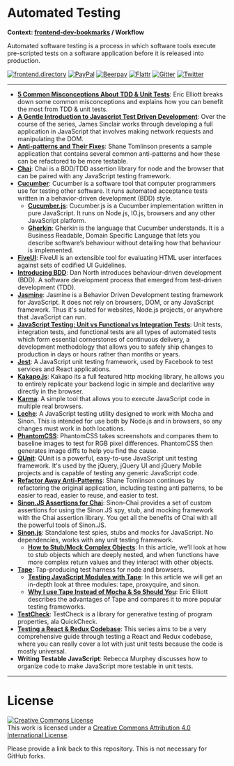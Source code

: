 # Automated Testing

**Context: [frontend-dev-bookmarks](../README.md) / Workflow**

Automated software testing is a process in which software tools execute pre-scripted tests on a software application before it is released into production.

[![frontend.directory](https://img.shields.io/badge/frontend-directory-blue.svg?style=flat-square)](http://frontend.directory/)
[![PayPal](https://img.shields.io/badge/donate-PayPal-00457c.svg?style=flat-square&maxAge=2592000)](https://www.paypal.com/cgi-bin/webscr?cmd=_s-xclick&hosted_button_id=4FAGPMANWRVJJ)
[![Beerpay](https://beerpay.io/dypsilon/frontend-dev-bookmarks/badge.svg?style=flat-square)](https://beerpay.io/dypsilon/frontend-dev-bookmarks)
[![Flattr](https://img.shields.io/badge/donate-Flattr-88b058.svg?style=flat-square&maxAge=2592000)](https://flattr.com/submit/auto?fid=3nlo5p&url=https%3A%2F%2Fgithub.com%2Fdypsilon%2Ffrontend-dev-bookmarks)
[![Gitter](https://img.shields.io/gitter/room/dypsilon/frontend-dev-bookmarks.svg?style=flat-square&maxAge=2592000)](https://gitter.im/dypsilon/frontend-dev-bookmarks)
[![Twitter](https://img.shields.io/badge/follow-twitter-55acee.svg?style=flat-square)](https://twitter.com/FrontendDir)

-----------------------------------------

+ **[5 Common Misconceptions About TDD & Unit Tests](https://medium.com/javascript-scene/5-common-misconceptions-about-tdd-unit-tests-863d5beb3ce9)**: Eric Elliott breaks down some common misconceptions and  explains how you can benefit the most from TDD & unit tests.
+ **[A Gentle Introduction to Javascript Test Driven Development](http://jrsinclair.com/articles/2016/gentle-introduction-to-javascript-tdd-intro/)**: Over the course of the series, James Sinclair works through developing a full application in JavaScript that involves making network requests and manipulating the DOM.
+ **[Anti-patterns and Their Fixes](https://shanetomlinson.com/2013/testing-javascript-frontend-part-1-anti-patterns-and-fixes/)**: Shane Tomlinson presents a sample application that contains several common anti-patterns and how these can be refactored to be more testable.
+ **[Chai](http://chaijs.com/)**: Chai is a BDD/TDD assertion library for node and the browser that can be paired with any JavaScript testing framework.
+ **[Cucumber](https://cucumber.io/)**: Cucumber is a software tool that computer programmers use for testing other software. It runs automated acceptance tests written in a behavior-driven development (BDD) style.
    + **[Cucumber.js](https://github.com/cucumber/cucumber-js)**: Cucumber.js is a Cucumber implementation written in pure JavaScript. It runs on Node.js, IO.js, browsers and any other JavaScript platform.
    + **[Gherkin](https://github.com/cucumber/cucumber/wiki/Gherkin)**: Gherkin is the language that Cucumber understands. It is a Business Readable, Domain Specific Language that lets you describe software’s behaviour without detailing how that behaviour is implemented.
+ **[FiveUI](http://galoisinc.github.io/FiveUI/)**: FiveUI is an extensible tool for evaluating HTML user interfaces
against sets of codified UI Guidelines.
+ **[Introducing BDD](https://dannorth.net/introducing-bdd/)**: Dan North introduces behaviour-driven development (BDD). A software development process that emerged from test-driven development (TDD).
+ **[Jasmine](https://github.com/jasmine/jasmine)**: Jasmine is a Behavior Driven Development testing framework for JavaScript. It does not rely on browsers, DOM, or any JavaScript framework. Thus it's suited for websites, Node.js projects, or anywhere that JavaScript can run.
+ **[JavaScript Testing: Unit vs Functional vs Integration Tests](https://www.sitepoint.com/javascript-testing-unit-functional-integration/)**: Unit tests, integration tests, and functional tests are all types of automated tests which form essential cornerstones of continuous delivery, a development methodology that allows you to safely ship changes to production in days or hours rather than months or years.
+ **[Jest](https://github.com/facebook/jest)**: A JavaScript unit testing framework, used by Facebook to test services and React applications.
+ **[Kakapo.js](http://devlucky.github.io/kakapo-js)**: Kakapo its a full featured http mocking library, he allows you to entirely replicate your backend logic in simple and declaritive way directly in the browser.
+ **[Karma](http://karma-runner.github.io/)**: A simple tool that allows you to execute JavaScript code in multiple real browsers.
+ **[Leche](https://github.com/box/leche)**: A JavaScript testing utility designed to work with Mocha and Sinon. This is intended for use both by Node.js and in browsers, so any changes must work in both locations.
+ **[PhantomCSS](https://github.com/Huddle/PhantomCSS)**: PhantomCSS takes screenshots and compares them to baseline images to test for RGB pixel differences. PhantomCSS then generates image diffs to help you find the cause.
+ **[QUnit](http://qunitjs.com/)**: QUnit is a powerful, easy-to-use JavaScript unit testing framework. It's used by the jQuery, jQuery UI and jQuery Mobile projects and is capable of testing any generic JavaScript code.
+ **[Refactor Away Anti-Patterns](https://shanetomlinson.com/2013/writing-testable-javascript-part-2-refactor-away-anti-patterns/)**: Shane Tomlinson continues by refactoring the original application, including testing anti patterns, to be easier to read, easier to reuse, and easier to test.
+ **[Sinon.JS Assertions for Chai](https://github.com/domenic/sinon-chai)**: Sinon–Chai provides a set of custom assertions for using the Sinon.JS spy, stub, and mocking framework with the Chai assertion library. You get all the benefits of Chai with all the powerful tools of Sinon.JS.
+ **[Sinon.js](http://sinonjs.org/)**: Standalone test spies, stubs and mocks for JavaScript. No dependencies, works with any unit testing framework.
    + **[How to Stub/Mock Complex Objects](http://codeutopia.net/blog/2016/05/23/sinon-js-quick-tip-how-to-stubmock-complex-objects-such-as-dom-objects/)**: In this article, we’ll look at how to stub objects which are deeply nested, and when functions have more complex return values and they interact with other objects.
+ **[Tape](https://github.com/substack/tape)**: Tap-producing test harness for node and browsers.
    + **[Testing JavaScript Modules with Tape](https://ponyfoo.com/articles/testing-javascript-modules-with-tape)**: In this article we will get an in-depth look at three modules:  tape, proxyquire, and sinon.
    + **[Why I use Tape Instead of Mocha & So Should You](https://medium.com/javascript-scene/why-i-use-tape-instead-of-mocha-so-should-you-6aa105d8eaf4#.fjpja613n)**: Eric Elliott describes the advantages of Tape and compares it to more popular testing frameworks.
+ **[TestCheck](https://github.com/leebyron/testcheck-js)**: TestCheck is a library for generative testing of program properties, ala QuickCheck.
+ **[Testing a React & Redux Codebase](http://silvenon.com/testing-react-and-redux/)**: This series aims to be a very comprehensive guide through testing a React and Redux codebase, where you can really cover a lot with just unit tests because the code is mostly universal.
+ **Writing Testable JavaScript**: Rebecca Murphey discusses how to organize code to make JavaScript more testable in unit tests.


------------------

# License

<a rel="license" href="http://creativecommons.org/licenses/by/4.0/"><img alt="Creative Commons License" style="border-width:0" src="https://i.creativecommons.org/l/by/4.0/88x31.png" /></a><br />This work is licensed under a <a rel="license" href="http://creativecommons.org/licenses/by/4.0/">Creative Commons Attribution 4.0 International License</a>.

Please provide a link back to this repository. This is not necessary for GitHub forks.
